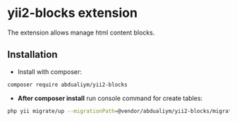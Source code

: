# yii2-blocks extension

The extension allows manage html content blocks.

## Installation

- Install with composer:

```bash
composer require abdualiym/yii2-blocks
```

- **After composer install** run console command for create tables:

```bash
php yii migrate/up --migrationPath=@vendor/abdualiym/yii2-blocks/migrations
```
